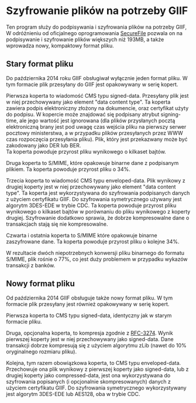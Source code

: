 Szyfrowanie plików na potrzeby GIIF
===================================

Ten program służy do podpisywania i szyfrowania  plików na potrzeby GIIF,
W odróżnieniu od oficjalnego oprogramowania [SecureFile] pozwala on na 
podpisywanie i szyfrowanie plików większych niż 193MB, a także wprowadza
nowy, kompaktowy format pliku.

Stary format pliku
------------------

Do października 2014 roku GIIF obsługiwał wyłącznie jeden format pliku.
W tym formacie plik przesyłany do GIIF jest opakowywany w serię kopert.

Pierwsza koperta to wiadomość CMS typu signed-data. Przesyłany plik jest w niej
przechowywany jako element "data content type". Ta koperta zawiera podpis
elektroniczny złożony na dokumencie, oraz certyfikat użyty do podpisu.
W kopercie może znajdować się podpisany atrybut signing-time, ale jego wartość
jest ignorowana (dla plików przysłanych pocztą elektroniczną brany jest pod
uwagę czas wejścia pliku na pierwszy serwer pocztowy ministerstwa, a w przypadku
plików przesyłanych przez WWW czas rozpoczęcia przesyłania pliku). Plik, który
jest przekazwany może być zakodowany jako DER lub BER.  
Ta koperta powoduje przyrost pliku wynikowego o kilkaset bajtów.

Druga koperta to S/MIME, które opakowuje binarne dane z podpisanym plikiem.
Ta koperta powoduje przyrost pliku o 34%.

Trzecia koperta to wiadomość CMS typu enveloped-data. Plik wynikowy z drugiej
koperty jest w niej przechowywany jako element "data content type". Ta koperta
jest wykorzystywana do szyfrowania podpisanych danych z użyciem certyfikatu
GIIF. Do szyfrowania symetrycznego używany jest algorytm 3DES-EDE w trybie CDC.
Ta koperta powoduje przyrost pliku wynikowego o kilkaset bajtów w porównaniu
do pliku wynikowego z koperty drugiej. Szyfrowanie dodatkowo sprawia, że dobrze
kompresowalne dane o transakcjach stają się nie kompresowalne.

Czwarta i ostatnia koperta to S/MIME które opakowuje binarne zaszyfrowane dane.
Ta koperta powoduje przyrost pliku o kolejne 34%.

W rezultacie dwóch niepotrzebnych konwersji pliku binarnego do formatu S/MIME,
plik rośnie o 77%, co jest duży problemem w przypadku wykazów transakcji
z banków.

Nowy format pliku
-----------------

Od października 2014 GIIF obsługuje także nowy format pliku. W tym formacie
plik przesyłany jest również opakowywany w serię kopert.

Pierwsza koperta to CMS typu signed-data, identyczny jak w starym formacie
pliku.

Druga, opcjonalna koperta, to kompresja zgodnie z [RFC-3274][RFC3274]. Wynik
pierwszej koperty jest w niej przechowywany jako signed-data. Dane transakcji
dobrze kompresują się z użyciem algorytmu zLib (nawet do 10% oryginalnego
rozmiaru pliku).

Kolejna, tym razem obowiązkowa koperta, to CMS typu enveloped-data. Przechowuje
ona plik wynikowy z pierwszej koperty jako signed-data, lub z drugiej koperty
jako compressed-data, jest ona wykorzystywana do szyfrowania popisanych
(i opcjonalnie skompresowanych) danych z użyciem certyfikatu GIIF.
Do szyfrowania symetrycznego wykorzystywany jest algorytm 3DES-EDE lub AES128,
oba w trybie CDC.



[SecureFile]: https://www.giif.mofnet.gov.pl/giif/oprogramowanie/SecureFile.exe
[RFC3274]: http://tools.ietf.org/html/rfc3274 "RFC-3274"